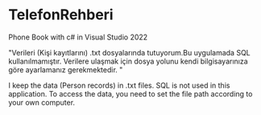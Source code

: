 # TelefonRehberi


Phone Book with c# in Visual Studio 2022

"Verileri (Kişi kayıtlarını) .txt dosyalarında tutuyorum.Bu uygulamada SQL kullanılmamıştır. Verilere ulaşmak için dosya yolunu kendi bilgisayarınıza göre ayarlamanız gerekmektedir. "

I keep the data (Person records) in .txt files. SQL is not used in this application. To access the data, you need to set the file path according to your own computer.
